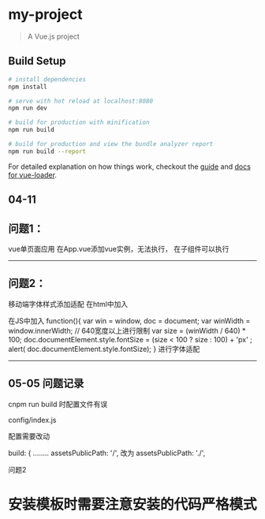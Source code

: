 # my-project

> A Vue.js project

## Build Setup

``` bash
# install dependencies
npm install

# serve with hot reload at localhost:8080
npm run dev

# build for production with minification
npm run build

# build for production and view the bundle analyzer report
npm run build --report
```

For detailed explanation on how things work, checkout the [guide](http://vuejs-templates.github.io/webpack/) and [docs for vue-loader](http://vuejs.github.io/vue-loader).

04-11
---------------------------------------
问题1：
---------------------------------------
vue单页面应用
在App.vue添加vue实例，无法执行，
在子组件可以执行

---------------------------------------
问题2：
---------------------------------------
移动端字体样式添加适配
在html中加入<meta name="viewport" content="maximum-scale=1.0,minimum-scale=1.0,user-scalable=0,width=device-width,initial-scale=1.0"/>

在JS中加入
function(){
	var win = window,
        doc = document;
         var winWidth =  window.innerWidth;
        // 640宽度以上进行限制
        var size = (winWidth / 640) * 100;
        doc.documentElement.style.fontSize = (size < 100 ? size : 100) + 'px' ;
        alert( doc.documentElement.style.fontSize);
}
进行字体适配


----------------------
05-05
问题记录
--------------------------------
cnpm run build 时配置文件有误

config/index.js

配置需要改动

build: {
........
 assetsPublicPath: '/',
 改为
  assetsPublicPath: './',

  问题2
 # 安装模板时需要注意安装的代码严格模式